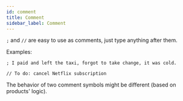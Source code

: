 ```yaml
---
id: comment
title: Comment
sidebar_label: Comment
---
```



`;` and `//` are easy to use as comments, just type anything after them.

Examples:

```
; I paid and left the taxi, forgot to take change, it was cold.

// To do: cancel Netflix subscription
```

The behavior of two comment symbols might be different (based on products' logic).
